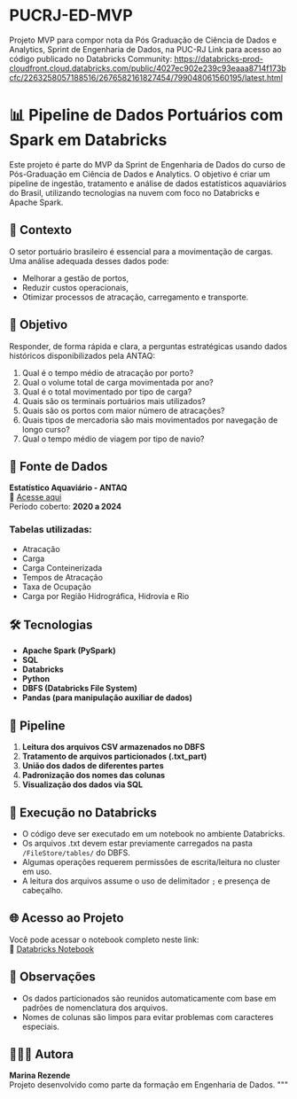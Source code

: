# PUCRJ-ED-MVP
Projeto MVP para compor nota da Pós Graduação de Ciência de Dados e Analytics, Sprint de Engenharia de Dados, na PUC-RJ
Link para acesso ao código publicado no Databricks Community: https://databricks-prod-cloudfront.cloud.databricks.com/public/4027ec902e239c93eaaa8714f173bcfc/2263258057188516/2676582161827454/799048061560195/latest.html

# 📊 Pipeline de Dados Portuários com Spark em Databricks

Este projeto é parte do MVP da Sprint de Engenharia de Dados do curso de Pós-Graduação em Ciência de Dados e Analytics. O objetivo é criar um pipeline de ingestão, tratamento e análise de dados estatísticos aquaviários do Brasil, utilizando tecnologias na nuvem com foco no Databricks e Apache Spark.

## 🚢 Contexto

O setor portuário brasileiro é essencial para a movimentação de cargas. Uma análise adequada desses dados pode:
- Melhorar a gestão de portos,
- Reduzir custos operacionais,
- Otimizar processos de atracação, carregamento e transporte.

## 🎯 Objetivo

Responder, de forma rápida e clara, a perguntas estratégicas usando dados históricos disponibilizados pela ANTAQ:

1. Qual é o tempo médio de atracação por porto?
2. Qual o volume total de carga movimentada por ano?
3. Qual é o total movimentado por tipo de carga?
4. Quais são os terminais portuários mais utilizados?
5. Quais são os portos com maior número de atracações?
6. Quais tipos de mercadoria são mais movimentados por navegação de longo curso?
7. Qual o tempo médio de viagem por tipo de navio?

## 📁 Fonte de Dados

**Estatístico Aquaviário - ANTAQ**  
🔗 [Acesse aqui](https://web3.antaq.gov.br/ea/sense/download.html#pt)  
Período coberto: **2020 a 2024**

### Tabelas utilizadas:
- Atracação
- Carga
- Carga Conteinerizada
- Tempos de Atracação
- Taxa de Ocupação
- Carga por Região Hidrográfica, Hidrovia e Rio

## 🛠️ Tecnologias

- **Apache Spark (PySpark)**
- **SQL**
- **Databricks**
- **Python**
- **DBFS (Databricks File System)**
- **Pandas (para manipulação auxiliar de dados)**

## 🔄 Pipeline

1. **Leitura dos arquivos CSV armazenados no DBFS**
2. **Tratamento de arquivos particionados (.txt_part)**
3. **União dos dados de diferentes partes**
4. **Padronização dos nomes das colunas**
5. **Visualização dos dados via SQL**

## 🧪 Execução no Databricks

- O código deve ser executado em um notebook no ambiente Databricks.
- Os arquivos .txt devem estar previamente carregados na pasta `/FileStore/tables/` do DBFS.
- Algumas operações requerem permissões de escrita/leitura no cluster em uso.
- A leitura dos arquivos assume o uso de delimitador `;` e presença de cabeçalho.

## 🌐 Acesso ao Projeto

Você pode acessar o notebook completo neste link:  
🔗 [Databricks Notebook](https://databricks-prod-cloudfront.cloud.databricks.com/public/4027ec902e239c93eaaa8714f173bcfc/2263258057188516/2676582161827454/799048061560195/latest.html)

## 📌 Observações

- Os dados particionados são reunidos automaticamente com base em padrões de nomenclatura dos arquivos.
- Nomes de colunas são limpos para evitar problemas com caracteres especiais.

## 👩🏻‍💻 Autora

**Marina Rezende**  
Projeto desenvolvido como parte da formação em Engenharia de Dados.
"""


